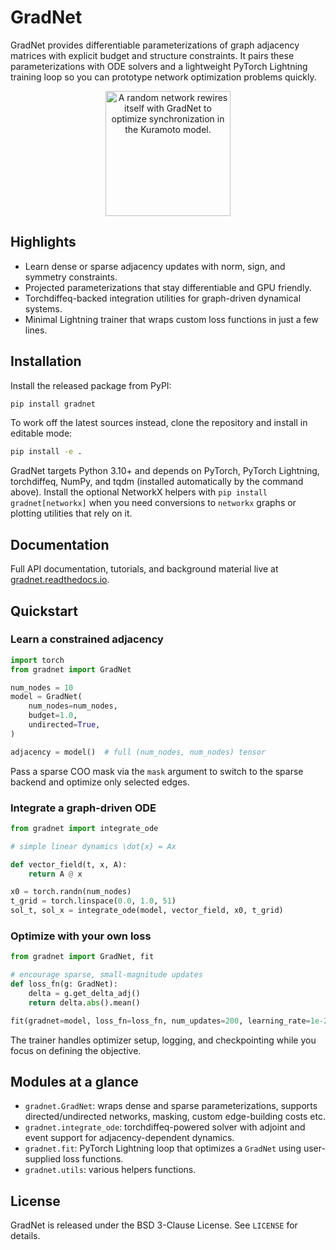 # GradNet

GradNet provides differentiable parameterizations of graph adjacency matrices with explicit budget and structure constraints. It pairs these parameterizations with ODE solvers and a lightweight PyTorch Lightning training loop so you can prototype network optimization problems quickly.

<p align="center">
  <img src="docs/source/_static/rewiring_net.gif"
       alt="A random network rewires itself with GradNet to optimize synchronization in the Kuramoto model."
       width="200" />
</p>

## Highlights
- Learn dense or sparse adjacency updates with norm, sign, and symmetry constraints.
- Projected parameterizations that stay differentiable and GPU friendly.
- Torchdiffeq-backed integration utilities for graph-driven dynamical systems.
- Minimal Lightning trainer that wraps custom loss functions in just a few lines.

## Installation
Install the released package from PyPI:

```bash
pip install gradnet
```

To work off the latest sources instead, clone the repository and install in editable mode:

```bash
pip install -e .
```

GradNet targets Python 3.10+ and depends on PyTorch, PyTorch Lightning, torchdiffeq, NumPy, and tqdm (installed automatically by the command above). Install the optional NetworkX helpers with `pip install gradnet[networkx]` when you need conversions to `networkx` graphs or plotting utilities that rely on it.

## Documentation
Full API documentation, tutorials, and background material live at [gradnet.readthedocs.io](https://gradnet.readthedocs.io/).

## Quickstart

### Learn a constrained adjacency
```python
import torch
from gradnet import GradNet

num_nodes = 10
model = GradNet(
    num_nodes=num_nodes,
    budget=1.0,
    undirected=True,
)

adjacency = model()  # full (num_nodes, num_nodes) tensor
```
Pass a sparse COO mask via the `mask` argument to switch to the sparse backend and optimize only selected edges.

### Integrate a graph-driven ODE
```python
from gradnet import integrate_ode

# simple linear dynamics \dot{x} = Ax

def vector_field(t, x, A):
    return A @ x

x0 = torch.randn(num_nodes)
t_grid = torch.linspace(0.0, 1.0, 51)
sol_t, sol_x = integrate_ode(model, vector_field, x0, t_grid)
```

### Optimize with your own loss
```python
from gradnet import GradNet, fit

# encourage sparse, small-magnitude updates
def loss_fn(g: GradNet):
    delta = g.get_delta_adj()
    return delta.abs().mean()

fit(gradnet=model, loss_fn=loss_fn, num_updates=200, learning_rate=1e-2)
```
The trainer handles optimizer setup, logging, and checkpointing while you focus on defining the objective.

## Modules at a glance
- `gradnet.GradNet`: wraps dense and sparse parameterizations, supports directed/undirected networks, masking, custom edge-building costs etc.
- `gradnet.integrate_ode`: torchdiffeq-powered solver with adjoint and event support for adjacency-dependent dynamics.
- `gradnet.fit`: PyTorch Lightning loop that optimizes a `GradNet` using user-supplied loss functions.
- `gradnet.utils`: various helpers functions.

## License
GradNet is released under the BSD 3-Clause License. See `LICENSE` for details.
